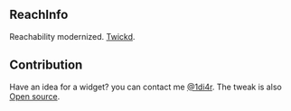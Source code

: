 ## ReachInfo
Reachability modernized.
[Twickd](https://repo.twickd.com/package/com.twickd.1di4r.reachinfo).

## Contribution
Have an idea for a widget? you can contact me [@1di4r](http://twitter.com/1di4r).
The tweak is also [Open source](http://github.com/1di4r/ReachInfo).

